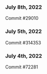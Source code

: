 ### July 8th, 2022

Commit #29010

### July 5th, 2022

Commit #314353


### July 4th, 2022

Commit #72281
